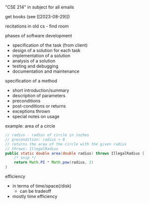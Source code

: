 "CSE 214" in subject for all emails

get books (see [[2023-08-29]])

recitations in old cs - find room


phases of software development
- specification of the task (from client)
- design of a solution for each task
- implementation of a solution
- analysis of a solution
- testing and debugging
- documentation and maintenance

specification of a method
- short introduction/summary
- description of parameters
- preconditions
- post-conditions or returns
- exceptions thrown
- special notes on usage

example: area of a circle
```java
// radius - radius of circle in inches
// precondition: radius > 0
// returns the area of the circle with the given radius
// throws: IllegalRadius
public static double area(double radius) throws IllegalRadius {
	/* snip */
	return Math.PI * Math.pow(radius, 2)
}
```

efficiency
- in terms of time/space(/disk)
	- can be tradeoff
- mostly time efficiency